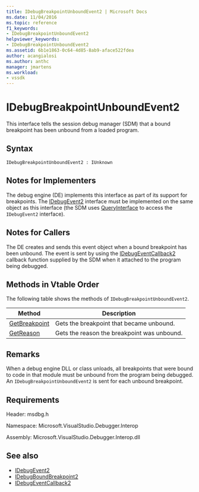 ```yaml
---
title: IDebugBreakpointUnboundEvent2 | Microsoft Docs
ms.date: 11/04/2016
ms.topic: reference
f1_keywords:
- IDebugBreakpointUnboundEvent2
helpviewer_keywords:
- IDebugBreakpointUnboundEvent2
ms.assetid: 6b1e1863-0c64-4d85-8ab9-aface522fdea
author: acangialosi
ms.author: anthc
manager: jmartens
ms.workload:
- vssdk
---
```

# IDebugBreakpointUnboundEvent2
This interface tells the session debug manager (SDM) that a bound breakpoint has been unbound from a loaded program.

## Syntax

```
IDebugBreakpointUnboundEvent2 : IUnknown
```

## Notes for Implementers
 The debug engine (DE) implements this interface as part of its support for breakpoints. The [IDebugEvent2](../../../extensibility/debugger/reference/idebugevent2.md) interface must be implemented on the same object as this interface (the SDM uses [QueryInterface](/cpp/atl/queryinterface) to access the `IDebugEvent2` interface).

## Notes for Callers
 The DE creates and sends this event object when a bound breakpoint has been unbound. The event is sent by using the [IDebugEventCallback2](../../../extensibility/debugger/reference/idebugeventcallback2.md) callback function supplied by the SDM when it attached to the program being debugged.

## Methods in Vtable Order
 The following table shows the methods of `IDebugBreakpointUnboundEvent2`.

|Method|Description|
|------------|-----------------|
|[GetBreakpoint](../../../extensibility/debugger/reference/idebugbreakpointunboundevent2-getbreakpoint.md)|Gets the breakpoint that became unbound.|
|[GetReason](../../../extensibility/debugger/reference/idebugbreakpointunboundevent2-getreason.md)|Gets the reason the breakpoint was unbound.|

## Remarks
 When a debug engine DLL or class unloads, all breakpoints that were bound to code in that module must be unbound from the program being debugged. An `IDebugBreakpointUnboundEvent2` is sent for each unbound breakpoint.

## Requirements
 Header: msdbg.h

 Namespace: Microsoft.VisualStudio.Debugger.Interop

 Assembly: Microsoft.VisualStudio.Debugger.Interop.dll

## See also
- [IDebugEvent2](../../../extensibility/debugger/reference/idebugevent2.md)
- [IDebugBoundBreakpoint2](../../../extensibility/debugger/reference/idebugboundbreakpoint2.md)
- [IDebugEventCallback2](../../../extensibility/debugger/reference/idebugeventcallback2.md)
